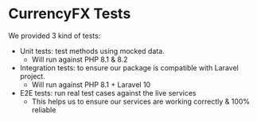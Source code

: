 # CurrencyFX Tests

We provided 3 kind of tests:

- Unit tests: test methods using mocked data.
  - Will run against PHP 8.1 & 8.2
- Integration tests: to ensure our package is compatible with Laravel project.
  - Will run against PHP 8.1 + Laravel 10
- E2E tests: run real test cases against the live services
  - This helps us to ensure our services are working correctly & 100% reliable